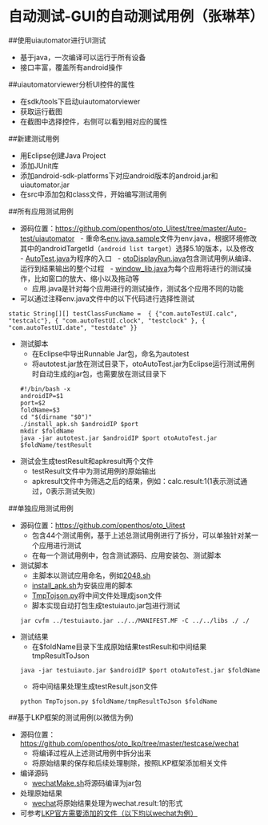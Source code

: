 # 自动测试-GUI的自动测试用例（张琳苹）

##使用uiautomator进行UI测试
  - 基于java，一次编译可以运行于所有设备
  - 接口丰富，覆盖所有android操作

##uiautomatorviewer分析UI控件的属性
  - 在sdk/tools下启动uiautomatorviewer
  - 获取运行截图
  - 在截图中选择控件，右侧可以看到相对应的属性
 
##新建测试用例
  - 用Eclipse创建Java Project
  - 添加JUnit库
  - 添加android-sdk-platforms下对应android版本的android.jar和uiautomator.jar
  - 在src中添加包和class文件，开始编写测试用例

##所有应用测试用例
  - 源码位置：https://github.com/openthos/oto_Uitest/tree/master/Auto-test/uiautomator
    - 重命名[env.java.sample](https://github.com/openthos/oto_Uitest/blob/master/Auto-test/uiautomator/src/com/autoTestUI/env.java.sample)文件为env.java，根据环境修改其中的androidTargetId（`android list target`）选择5.1的版本，以及修改
    - [AutoTest.java](https://github.com/openthos/oto_Uitest/blob/master/Auto-test/uiautomator/src/com/autoTestUI/AutoTest.java)为程序的入口
    - [otoDisplayRun.java](https://github.com/openthos/oto_Uitest/blob/master/Auto-test/uiautomator/src/com/autoTestUI/otoDisplayRun.java)包含测试用例从编译、运行到结果输出的整个过程
    - [window_lib.java](https://github.com/openthos/oto_Uitest/blob/master/Auto-test/uiautomator/src/com/autoTestUI/window_lib.java)为每个应用将进行的测试操作，比如窗口的放大、缩小以及拖动等
    - 应用.java是针对每个应用进行的测试操作，测试各个应用不同的功能
  - 可以通过注释env.java文件中的以下代码进行选择性测试
  
  `static String[][] testClassFuncName = 
  { {"com.autoTestUI.calc", "testcalc"}, { "com.autoTestUI.clock", "testclock" }, { "com.autoTestUI.date", "testdate" }}`
  
  - 测试脚本
    - 在Eclipse中导出Runnable Jar包，命名为autotest
    - 将autotest.jar放在测试目录下，otoAutoTest.jar为Eclipse运行测试用例时自动生成的jar包，也需要放在测试目录下
    ```
    #!/bin/bash -x
    androidIP=$1
    port=$2
    foldName=$3
    cd "$(dirname "$0")"
    ./install_apk.sh $androidIP $port
    mkdir $foldName
    java -jar autotest.jar $androidIP $port otoAutoTest.jar $foldName/testResult
    ```
  - 测试会生成testResult和apkresult两个文件
    - testResult文件中为测试用例的原始输出
    - apkresult文件中为筛选之后的结果，例如：calc.result:1(1表示测试通过，0表示测试失败)

##单独应用测试用例
  - 源码位置：https://github.com/openthos/oto_Uitest
    - 包含44个测试用例，基于上述总测试用例进行了拆分，可以单独针对某一个应用进行测试
    - 在每一个测试用例中，包含测试源码、应用安装包、测试脚本
  - 测试脚本
    - 主脚本以测试应用命名，例如[2048.sh](https://github.com/openthos/oto_Uitest/blob/master/2048/2048.sh)
    - [install_apk.sh](https://github.com/openthos/oto_Uitest/blob/master/2048/install_apk.sh)为安装应用的脚本
    - [TmpTojson.py](https://github.com/openthos/oto_Uitest/blob/master/2048/TmpTojson.py)将中间文件处理成json文件
    - 脚本实现自动打包生成testuiauto.jar包进行测试
    ```
    jar cvfm ../testuiauto.jar ../../MANIFEST.MF -C ../../libs ./ ./
    ```
  - 测试结果
    - 在$foldName目录下生成原始结果testResult和中间结果tmpResultToJson
    ```
    java -jar testuiauto.jar $androidIP $port otoAutoTest.jar $foldName
    ```
    - 将中间结果处理生成testResult.json文件
    ```
    python TmpTojson.py $foldName/tmpResultToJson $foldName
    ```

##基于LKP框架的测试用例(以微信为例)
  - 源码位置：https://github.com/openthos/oto_lkp/tree/master/testcase/wechat
    - 将编译过程从上述测试用例中拆分出来
    - 将原始结果的保存和后续处理剔除，按照LKP框架添加相关文件
  - 编译源码
    - [wechatMake.sh](https://github.com/openthos/oto_lkp/blob/master/testcase/wechat/wechatMake.sh)将源码编译为jar包
  - 处理原始结果
    - [wechat](https://github.com/openthos/oto_lkp/blob/master/lkp-tests-master/stats/wechat)将原始结果处理为wechat.result:1的形式
  - 可参考[LKP官方需要添加的文件（以下均以wechat为例）](https://github.com/openthos/oto_lkp/blob/master/testcase/AddTestcase.md)
